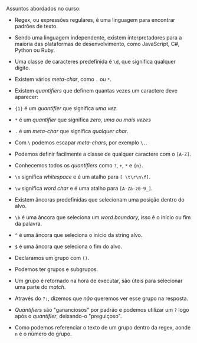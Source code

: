 Assuntos abordados no curso: 

* Regex, ou expressões regulares, é uma linguagem para encontrar padrões de texto.

* Sendo uma linguagem independente, existem interpretadores para a maioria das plataformas de desenvolvimento, como JavaScript, C#, Python ou Ruby.

* Uma classe de caracteres predefinida é `\d`, que significa qualquer dígito.

* Existem vários *meta-char*, como `.` ou `*`.

* Existem *quantifiers* que definem quantas vezes um caractere deve aparecer:
 * `{1}` é um *quantifier* que significa *uma vez*.
 * `*` é um *quantifier* que significa *zero, uma ou mais vezes*

* `.`  é um *meta-char* que significa *qualquer char*.

* Com `\` podemos escapar *meta-chars*, por exemplo `\.`.

* Podemos definir facilmente a classe de qualquer caractere com o `[A-Z]`.

* Conhecemos todos os *quantifiers* como `?`, `+`, `*` e `{n}`.

* `\s` significa *whitespace* e é um atalho para `[ \t\r\n\f]`.

* `\w` significa *word char* e é uma atalho para `[A-Za-z0-9_]`.

* Existem âncoras predefinidas que selecionam uma posição dentro do alvo.

* `\b` é uma âncora que seleciona um *word boundary,* isso é o início ou fim da palavra.

* `^` é uma âncora que seleciona o início da string alvo.

* `$` é uma âncora que seleciona o fim do alvo.

* Declaramos um grupo com `()`.

* Podemos ter grupos e subgrupos.

* Um grupo é retornado na hora de executar, são úteis para selecionar uma parte do *match*.

* Através do `?:`, dizemos que *não* queremos ver esse grupo na resposta.

* *Quantifiers* são "gananciosos" por padrão e podemos utilizar um `?` logo após o *quantifier*, deixando-o "preguiçoso".

* Como podemos referenciar o texto de um grupo dentro da regex, aonde `n` é o número do grupo.
